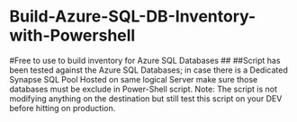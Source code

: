 # Build-Azure-SQL-DB-Inventory-with-Powershell
#Free to use to build inventory for Azure SQL Databases ##
##Script has been tested against the Azure SQL Databases; in case there is a Dedicated Synapse SQL Pool Hosted on same logical Server make sure those databases must be exclude in Power-Shell script. 
Note: The script is not modifying anything on the destination but still test this script on your DEV before hitting on production.
